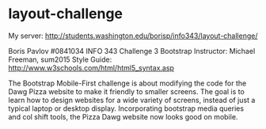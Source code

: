 layout-challenge
================

My server: http://students.washington.edu/borisp/info343/layout-challenge/

Boris Pavlov #0841034 
INFO 343 Challenge 3 Bootstrap
Instructor: Michael Freeman, sum2015
Style Guide: http://www.w3schools.com/html/html5_syntax.asp 

The Bootstrap Mobile-First challenge is about modifying the code for the Dawg
Pizza website to make it friendly to smaller screens. The goal is to learn how
to design websites for a wide variety of screens, instead of just a typical 
laptop or desktop display. Incorporating bootstrap media queries and col shift
tools, the Pizza Dawg website now looks good on mobile. 
